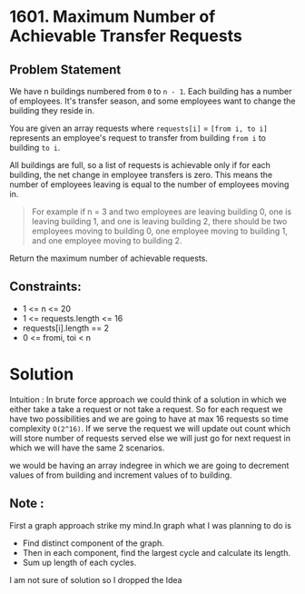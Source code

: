# **1601. Maximum Number of Achievable Transfer Requests**

## Problem Statement

We have n buildings numbered from `0` to `n - 1`. Each building has a number of employees. It's transfer season, and some employees want to change the building they reside in.

You are given an array requests where `requests[i]` = `[from i, to i]` represents an employee's request to transfer from building `from i` to building `to i`.

All buildings are full, so a list of requests is achievable only if for each building, the net change in employee transfers is zero. This means the number of employees leaving is equal to the number of employees moving in. 
>For example if n = 3 and two employees are leaving building 0, one is leaving building 1, and one is leaving building 2, there should be two employees moving to building 0, one employee moving to building 1, and one employee moving to building 2.

Return the maximum number of achievable requests.

## Constraints:

- 1 <= n <= 20
- 1 <= requests.length <= 16
- requests[i].length == 2
- 0 <= fromi, toi < n

# Solution

Intuition : In brute force approach we could think of a solution in which we either take a take a request or not take a request. So for each request we have two possibilities and we are going to have at max 16 requests so time complexity `O(2^16)`. If we serve the request we will update out count which will store number of requests served else we will just go for next request in which we will have the same 2 scenarios.

we would be having an array indegree in which we are going to decrement values of from building and increment values of to building.

## Note :

First a graph approach strike my mind.In graph what I was planning to do is
- Find distinct component of the graph.
- Then in each component, find the largest cycle and calculate its length.
- Sum up length of each cycles.

I am not sure of solution so I dropped the Idea
